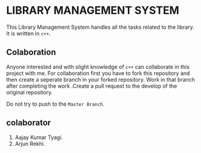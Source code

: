 # LIBRARY MANAGEMENT SYSTEM

This Library Management System  handles all the tasks related to the library. It is  written in `c++`.



## Colaboration
Anyone interested  and with slight knowledge of `c++` can collaborate in this project with me. For collaboration first you have to fork this repository and then create a seperate branch in your forked repository. Work in that branch after completing the work .Create a pull request to the develop of the original repository. 

Do not try to push to the `Master Branch`.


## colaborator
1. Aajay Kumar Tyagi.
1. Arjun Rekhi.


